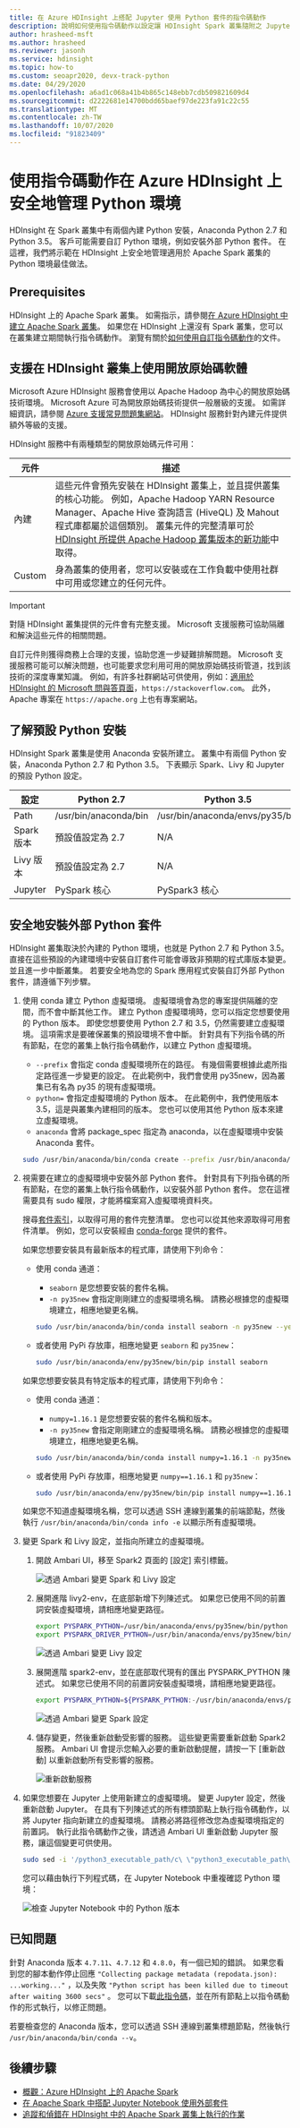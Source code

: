 ```yaml
---
title: 在 Azure HDInsight 上搭配 Jupyter 使用 Python 套件的指令碼動作
description: 說明如何使用指令碼動作以設定讓 HDInsight Spark 叢集隨附之 Jupyter Notebook 使用外部 Python 套件的逐步指示。
author: hrasheed-msft
ms.author: hrasheed
ms.reviewer: jasonh
ms.service: hdinsight
ms.topic: how-to
ms.custom: seoapr2020, devx-track-python
ms.date: 04/29/2020
ms.openlocfilehash: a6ad1c068a41b4b865c148ebb7cdb509821609d4
ms.sourcegitcommit: d2222681e14700bdd65baef97de223fa91c22c55
ms.translationtype: MT
ms.contentlocale: zh-TW
ms.lasthandoff: 10/07/2020
ms.locfileid: "91823409"
---
```

# <a name="safely-manage-python-environment-on-azure-hdinsight-using-script-action"></a>使用指令碼動作在 Azure HDInsight 上安全地管理 Python 環境

HDInsight 在 Spark 叢集中有兩個內建 Python 安裝，Anaconda Python 2.7 和 Python 3.5。 客戶可能需要自訂 Python 環境，例如安裝外部 Python 套件。 在這裡，我們將示範在 HDInsight 上安全地管理適用於 Apache Spark 叢集的 Python 環境最佳做法。

## <a name="prerequisites"></a>Prerequisites

HDInsight 上的 Apache Spark 叢集。 如需指示，請參閱[在 Azure HDInsight 中建立 Apache Spark 叢集](apache-spark-jupyter-spark-sql.md)。 如果您在 HDInsight 上還沒有 Spark 叢集，您可以在叢集建立期間執行指令碼動作。 瀏覽有關於[如何使用自訂指令碼動作](../hdinsight-hadoop-customize-cluster-linux.md)的文件。

## <a name="support-for-open-source-software-used-on-hdinsight-clusters"></a>支援在 HDInsight 叢集上使用開放原始碼軟體

Microsoft Azure HDInsight 服務會使用以 Apache Hadoop 為中心的開放原始碼技術環境。 Microsoft Azure 可為開放原始碼技術提供一般層級的支援。 如需詳細資訊，請參閱 [Azure 支援常見問題集網站](https://azure.microsoft.com/support/faq/)。 HDInsight 服務針對內建元件提供額外等級的支援。

HDInsight 服務中有兩種類型的開放原始碼元件可用：

|元件 |描述 |
|---|---|
|內建|這些元件會預先安裝在 HDInsight 叢集上，並且提供叢集的核心功能。 例如，Apache Hadoop YARN Resource Manager、Apache Hive 查詢語言 (HiveQL) 及 Mahout 程式庫都屬於這個類別。 叢集元件的完整清單可於 [HDInsight 所提供 Apache Hadoop 叢集版本的新功能](../hdinsight-component-versioning.md)中取得。|
|Custom|身為叢集的使用者，您可以安裝或在工作負載中使用社群中可用或您建立的任何元件。|

> [!IMPORTANT]
> 對隨 HDInsight 叢集提供的元件會有完整支援。 Microsoft 支援服務可協助隔離和解決這些元件的相關問題。
>
> 自訂元件則獲得商務上合理的支援，協助您進一步疑難排解問題。 Microsoft 支援服務可能可以解決問題，也可能要求您利用可用的開放原始碼技術管道，找到該技術的深度專業知識。 例如，有許多社群網站可供使用，例如：[適用於 HDInsight 的 Microsoft 問與答頁面](https://docs.microsoft.com/answers/topics/azure-hdinsight.html)，`https://stackoverflow.com`。 此外，Apache 專案在 `https://apache.org` 上也有專案網站。

## <a name="understand-default-python-installation"></a>了解預設 Python 安裝

HDInsight Spark 叢集是使用 Anaconda 安裝所建立。 叢集中有兩個 Python 安裝，Anaconda Python 2.7 和 Python 3.5。 下表顯示 Spark、Livy 和 Jupyter 的預設 Python 設定。

|設定 |Python 2.7|Python 3.5|
|----|----|----|
|Path|/usr/bin/anaconda/bin|/usr/bin/anaconda/envs/py35/bin|
|Spark 版本|預設值設定為 2.7|N/A|
|Livy 版本|預設值設定為 2.7|N/A|
|Jupyter|PySpark 核心|PySpark3 核心|

## <a name="safely-install-external-python-packages"></a>安全地安裝外部 Python 套件

HDInsight 叢集取決於內建的 Python 環境，也就是 Python 2.7 和 Python 3.5。 直接在這些預設的內建環境中安裝自訂套件可能會導致非預期的程式庫版本變更。 並且進一步中斷叢集。 若要安全地為您的 Spark 應用程式安裝自訂外部 Python 套件，請遵循下列步驟。

1. 使用 conda 建立 Python 虛擬環境。 虛擬環境會為您的專案提供隔離的空間，而不會中斷其他工作。 建立 Python 虛擬環境時，您可以指定您想要使用的 Python 版本。 即使您想要使用 Python 2.7 和 3.5，仍然需要建立虛擬環境。 這項需求是要確保叢集的預設環境不會中斷。 針對具有下列指令碼的所有節點，在您的叢集上執行指令碼動作，以建立 Python 虛擬環境。

    -   `--prefix` 會指定 conda 虛擬環境所在的路徑。 有幾個需要根據此處所指定路徑進一步變更的設定。 在此範例中，我們會使用 py35new，因為叢集已有名為 py35 的現有虛擬環境。
    -   `python=` 會指定虛擬環境的 Python 版本。 在此範例中，我們使用版本 3.5，這是與叢集內建相同的版本。 您也可以使用其他 Python 版本來建立虛擬環境。
    -   `anaconda` 會將 package_spec 指定為 anaconda，以在虛擬環境中安裝 Anaconda 套件。
    
    ```bash
    sudo /usr/bin/anaconda/bin/conda create --prefix /usr/bin/anaconda/envs/py35new python=3.5 anaconda --yes
    ```

2. 視需要在建立的虛擬環境中安裝外部 Python 套件。 針對具有下列指令碼的所有節點，在您的叢集上執行指令碼動作，以安裝外部 Python 套件。 您在這裡需要具有 sudo 權限，才能將檔案寫入虛擬環境資料夾。

    搜尋[套件索引](https://pypi.python.org/pypi)，以取得可用的套件完整清單。 您也可以從其他來源取得可用套件清單。 例如，您可以安裝經由 [conda-forge](https://conda-forge.org/feedstocks/) 提供的套件。

    如果您想要安裝具有最新版本的程式庫，請使用下列命令：

    - 使用 conda 通道：

        -   `seaborn` 是您想要安裝的套件名稱。
        -   `-n py35new` 會指定剛剛建立的虛擬環境名稱。 請務必根據您的虛擬環境建立，相應地變更名稱。

        ```bash
        sudo /usr/bin/anaconda/bin/conda install seaborn -n py35new --yes
        ```

    - 或者使用 PyPi 存放庫，相應地變更 `seaborn` 和 `py35new`：
        ```bash
        sudo /usr/bin/anaconda/env/py35new/bin/pip install seaborn
        ```

    如果您想要安裝具有特定版本的程式庫，請使用下列命令：

    - 使用 conda 通道：

        -   `numpy=1.16.1` 是您想要安裝的套件名稱和版本。
        -   `-n py35new` 會指定剛剛建立的虛擬環境名稱。 請務必根據您的虛擬環境建立，相應地變更名稱。

        ```bash
        sudo /usr/bin/anaconda/bin/conda install numpy=1.16.1 -n py35new --yes
        ```

    - 或者使用 PyPi 存放庫，相應地變更 `numpy==1.16.1` 和 `py35new`：

        ```bash
        sudo /usr/bin/anaconda/env/py35new/bin/pip install numpy==1.16.1
        ```

    如果您不知道虛擬環境名稱，您可以透過 SSH 連線到叢集的前端節點，然後執行 `/usr/bin/anaconda/bin/conda info -e` 以顯示所有虛擬環境。

3. 變更 Spark 和 Livy 設定，並指向所建立的虛擬環境。

    1. 開啟 Ambari UI，移至 Spark2 頁面的 [設定] 索引標籤。

        ![透過 Ambari 變更 Spark 和 Livy 設定](./media/apache-spark-python-package-installation/ambari-spark-and-livy-config.png)

    2. 展開進階 livy2-env，在底部新增下列陳述式。 如果您已使用不同的前置詞安裝虛擬環境，請相應地變更路徑。

        ```bash
        export PYSPARK_PYTHON=/usr/bin/anaconda/envs/py35new/bin/python
        export PYSPARK_DRIVER_PYTHON=/usr/bin/anaconda/envs/py35new/bin/python
        ```

        ![透過 Ambari 變更 Livy 設定](./media/apache-spark-python-package-installation/ambari-livy-config.png)

    3. 展開進階 spark2-env，並在底部取代現有的匯出 PYSPARK_PYTHON 陳述式。 如果您已使用不同的前置詞安裝虛擬環境，請相應地變更路徑。

        ```bash
        export PYSPARK_PYTHON=${PYSPARK_PYTHON:-/usr/bin/anaconda/envs/py35new/bin/python}
        ```

        ![透過 Ambari 變更 Spark 設定](./media/apache-spark-python-package-installation/ambari-spark-config.png)

    4. 儲存變更，然後重新啟動受影響的服務。 這些變更需要重新啟動 Spark2 服務。 Ambari UI 會提示您輸入必要的重新啟動提醒，請按一下 [重新啟動] 以重新啟動所有受影響的服務。

        ![重新啟動服務](./media/apache-spark-python-package-installation/ambari-restart-services.png)

4. 如果您想要在 Jupyter 上使用新建立的虛擬環境。 變更 Jupyter 設定，然後重新啟動 Jupyter。 在具有下列陳述式的所有標頭節點上執行指令碼動作，以將 Jupyter 指向新建立的虛擬環境。 請務必將路徑修改您為虛擬環境指定的前置詞。 執行此指令碼動作之後，請透過 Ambari UI 重新啟動 Jupyter 服務，讓這個變更可供使用。

    ```bash
    sudo sed -i '/python3_executable_path/c\ \"python3_executable_path\" : \"/usr/bin/anaconda/envs/py35new/bin/python3\"' /home/spark/.sparkmagic/config.json
    ```

    您可以藉由執行下列程式碼，在 Jupyter Notebook 中重複確認 Python 環境：

    ![檢查 Jupyter Notebook 中的 Python 版本](./media/apache-spark-python-package-installation/check-python-version-in-jupyter.png)

## <a name="known-issue"></a>已知問題

針對 Anaconda 版本 `4.7.11`、`4.7.12` 和 `4.8.0`，有一個已知的錯誤。 如果您看到您的腳本動作停止回應 `"Collecting package metadata (repodata.json): ...working..."` ，以及失敗 `"Python script has been killed due to timeout after waiting 3600 secs"` 。 您可以下載[此指令碼](https://gregorysfixes.blob.core.windows.net/public/fix-conda.sh)，並在所有節點上以指令碼動作的形式執行，以修正問題。

若要檢查您的 Anaconda 版本，您可以透過 SSH 連線到叢集標題節點，然後執行 `/usr/bin/anaconda/bin/conda --v`。

## <a name="next-steps"></a>後續步驟

* [概觀：Azure HDInsight 上的 Apache Spark](apache-spark-overview.md)
* [在 Apache Spark 中搭配 Jupyter Notebook 使用外部套件](apache-spark-jupyter-notebook-use-external-packages.md)
* [追蹤和偵錯在 HDInsight 中的 Apache Spark 叢集上執行的作業](apache-spark-job-debugging.md)
